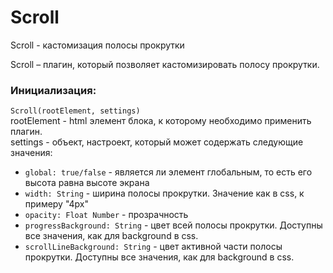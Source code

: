 # Scroll
Scroll - кастомизация полосы прокрутки

Scroll – плагин, который позволяет кастомизировать полосу прокрутки.

### Инициализация:

`Scroll(rootElement, settings)` \
rootElement - html элемент блока, к которому необходимо применить плагин. \
settings - объект, настроект, который может содержать следующие значения: 
* `global: true/false` - является ли элемент глобальным, то есть его высота равна высоте экрана 
* `width: String` - ширина полосы прокрутки. Значение как в css, к примеру "4px"
* `opacity: Float Number` - прозрачность
* `progressBackground: String` - цвет всей полосы прокрутки. Доступны все значения, как для background в css.
* `scrollLineBackground: String` - цвет активной части полосы прокрутки. Доступны все значения, как для background в css.

